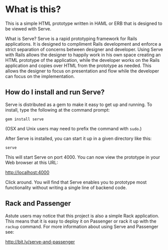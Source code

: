 What is this?
=============

This is a simple HTML prototype written in HAML or ERB that is designed to be
viewed with Serve.

What is Serve? Serve is a rapid prototyping framework for Rails applications.
It is designed to compliment Rails development and enforce a strict separation
of concerns between designer and developer. Using Serve with Rails allows the
designer to happily work in his own space creating an HTML prototype of the
application, while the developer works on the Rails application and copies
over HTML from the prototype as needed. This allows the designer to focus on
presentation and flow while the developer can focus on the implementation.


How do I install and run Serve?
-------------------------------

Serve is distributed as a gem to make it easy to get up and running. To
install, type the following at the command prompt:

    gem install serve

(OSX and Unix users may need to prefix the command with `sudo`.)

After Serve is installed, you can start it up in a given directory like this:

    serve

This will start Serve on port 4000. You can now view the prototype in your
Web browser at this URL:

<http://localhost:4000>

Click around. You will find that Serve enables you to prototype most
functionality without writing a single line of backend code.


Rack and Passenger
------------------

Astute users may notice that this project is also a simple Rack application.
This means that it is easy to deploy it on Passenger or rack it up with the
`rackup` command. For more information about using Serve and Passenger see:

<http://bit.ly/serve-and-passenger>
